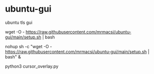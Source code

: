 # ubuntu-gui
ubuntu tls gui

wget -O - https://raw.githubusercontent.com/mrmacsi/ubuntu-gui/main/setup.sh | bash


nohup sh -c "wget -O - https://raw.githubusercontent.com/mrmacsi/ubuntu-gui/main/setup.sh | bash" & 



python3 cursor_overlay.py
